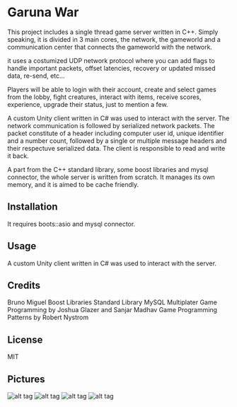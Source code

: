 # Garuna War

This project includes a single thread game server written in C++. Simply speaking, it is divided in 3 main cores, the network, the gameworld and a communication center that connects the gameworld with the network. 

it uses a costumized UDP network protocol where you can add flags to handle important packets, offset latencies, recovery or updated missed data, re-send, etc...

Players will be able to login with their account, create and select games from the lobby, fight creatures, interact with items, receive scores, experience, upgrade their status, just to mention a few.

A custom Unity client written in C# was used to interact with the server. The network communication is followed by serialized network packets. The packet constitute of a header including computer user id, unique identifier and a number count, followed by a single or multiple message headers and their respectuve serialized data. The client is responsible to read and write it back.

A part from the C++ standard library, some boost libraries and mysql connector, the whole server is written from scratch. It manages its own memory, and it is aimed to be cache friendly. 

## Installation

It requires boots::asio and mysql connector.

## Usage

A custom Unity client written in C# was used to interact with the server. 

## Credits

Bruno Miguel
Boost Libraries
Standard Library
MySQL
Multiplater Game Programming by Joshua Glazer and Sanjar Madhav
Game Programming Patterns by Robert Nystrom

## License

MIT

## Pictures

![alt tag](http://i.imgur.com/f207Plu.jpg)
![alt tag](http://i.imgur.com/gnaArZ3.jpg)
![alt tag](http://i.imgur.com/TXu6l3i.png)
![alt tag](http://i.imgur.com/iMadWWE.png)
